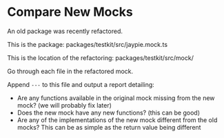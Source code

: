 #  Compare New Mocks

An old package was recently refactored.

This is the package:
packages/testkit/src/jaypie.mock.ts

This is the location of the refactoring:
packages/testkit/src/mock/

Go through each file in the refactored mock.

Append `---` to this file and output a report detailing:
* Are any functions available in the original mock missing from the new mock? (we will probably fix later)
* Does the new mock have any new functions? (this can be good)
* Are any of the implementations of the new mock different from the old mocks? This can be as simple as the return value being different

